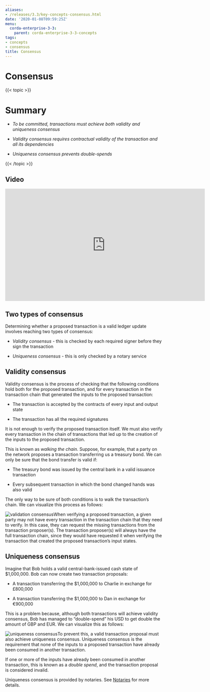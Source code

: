 ```yaml
---
aliases:
- /releases/3.3/key-concepts-consensus.html
date: '2020-01-08T09:59:25Z'
menu:
  corda-enterprise-3-3:
    parent: corda-enterprise-3-3-concepts
tags:
- concepts
- consensus
title: Consensus
---
```



# Consensus


{{< topic >}}
# Summary


* *To be committed, transactions must achieve both validity and uniqueness consensus*


* *Validity consensus requires contractual validity of the transaction and all its dependencies*


* *Uniqueness consensus prevents double-spends*



{{< /topic >}}
## Video

<iframe src="https://player.vimeo.com/video/214138438" width="640" height="360" frameborder="0" webkitallowfullscreen="true" mozallowfullscreen="true" allowfullscreen="true"></iframe>


<p></p>

## Two types of consensus

Determining whether a proposed transaction is a valid ledger update involves reaching two types of consensus:


* *Validity consensus* - this is checked by each required signer before they sign the transaction


* *Uniqueness consensus* - this is only checked by a notary service



## Validity consensus

Validity consensus is the process of checking that the following conditions hold both for the proposed transaction,
                and for every transaction in the transaction chain that generated the inputs to the proposed transaction:


* The transaction is accepted by the contracts of every input and output state


* The transaction has all the required signatures


It is not enough to verify the proposed transaction itself. We must also verify every transaction in the chain of
                transactions that led up to the creation of the inputs to the proposed transaction.

This is known as *walking the chain*. Suppose, for example, that a party on the network proposes a transaction
                transferring us a treasury bond. We can only be sure that the bond transfer is valid if:


* The treasury bond was issued by the central bank in a valid issuance transaction


* Every subsequent transaction in which the bond changed hands was also valid


The only way to be sure of both conditions is to walk the transaction’s chain. We can visualize this process as follows:

![validation consensus](/en/images/validation-consensus.png "validation consensus")When verifying a proposed transaction, a given party may not have every transaction in the transaction chain that they
                need to verify. In this case, they can request the missing transactions from the transaction proposer(s). The
                transaction proposer(s) will always have the full transaction chain, since they would have requested it when
                verifying the transaction that created the proposed transaction’s input states.


## Uniqueness consensus

Imagine that Bob holds a valid central-bank-issued cash state of $1,000,000. Bob can now create two transaction
                proposals:


* A transaction transferring the $1,000,000 to Charlie in exchange for £800,000


* A transaction transferring the $1,000,000 to Dan in exchange for €900,000


This is a problem because, although both transactions will achieve validity consensus, Bob has managed to
                “double-spend” his USD to get double the amount of GBP and EUR. We can visualize this as follows:

![uniqueness consensus](/en/images/uniqueness-consensus.png "uniqueness consensus")To prevent this, a valid transaction proposal must also achieve uniqueness consensus. Uniqueness consensus is the
                requirement that none of the inputs to a proposed transaction have already been consumed in another transaction.

If one or more of the inputs have already been consumed in another transaction, this is known as a *double spend*,
                and the transaction proposal is considered invalid.

Uniqueness consensus is provided by notaries. See [Notaries](key-concepts-notaries.md) for more details.


